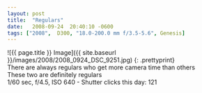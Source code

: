 ```yaml
---
layout: post
title:  "Regulars"
date:   2008-09-24  20:40:10 -0600
tags: ["2008",  D300, "18.0-200.0 mm f/3.5-5.6", Genesis]
---
```

![{{ page.title }} Image]({{ site.baseurl }}/images/2008/2008_0924_DSC_9251.jpg)
{: .prettyprint}  
There are always regulars who get more camera time than others  
These two are definitely regulars  
1/60 sec, f/4.5, ISO 640 - Shutter clicks this day: 121